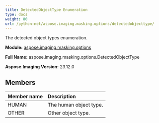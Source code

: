 ```yaml
---
title: DetectedObjectType Enumeration
type: docs
weight: 80
url: /python-net/aspose.imaging.masking.options/detectedobjecttype/
---
```


The detected object types enumeration.

**Module:** [aspose.imaging.masking.options](/imaging/python-net/aspose.imaging.masking.options/)

**Full Name:** aspose.imaging.masking.options.DetectedObjectType

**Aspose.Imaging Version:** 23.12.0

## **Members**
| **Member name** | **Description** |
| :- | :- |
| HUMAN | The human object type. |
| OTHER | Other object type. |

